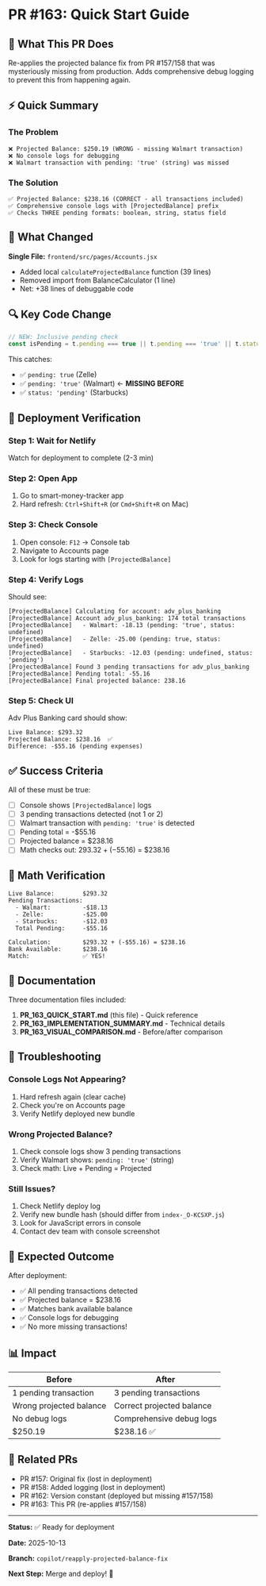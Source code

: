 # PR #163: Quick Start Guide

## 🎯 What This PR Does

Re-applies the projected balance fix from PR #157/158 that was mysteriously missing from production. Adds comprehensive debug logging to prevent this from happening again.

## ⚡ Quick Summary

### The Problem
```
❌ Projected Balance: $250.19 (WRONG - missing Walmart transaction)
❌ No console logs for debugging
❌ Walmart transaction with pending: 'true' (string) was missed
```

### The Solution
```
✅ Projected Balance: $238.16 (CORRECT - all transactions included)
✅ Comprehensive console logs with [ProjectedBalance] prefix
✅ Checks THREE pending formats: boolean, string, status field
```

## 📝 What Changed

**Single File:** `frontend/src/pages/Accounts.jsx`
- Added local `calculateProjectedBalance` function (39 lines)
- Removed import from BalanceCalculator (1 line)
- Net: +38 lines of debuggable code

## 🔍 Key Code Change

```javascript
// NEW: Inclusive pending check
const isPending = t.pending === true || t.pending === 'true' || t.status === 'pending';
```

This catches:
- ✅ `pending: true` (Zelle)
- ✅ `pending: 'true'` (Walmart) ← **MISSING BEFORE**
- ✅ `status: 'pending'` (Starbucks)

## 🚀 Deployment Verification

### Step 1: Wait for Netlify
Watch for deployment to complete (2-3 min)

### Step 2: Open App
1. Go to smart-money-tracker app
2. Hard refresh: `Ctrl+Shift+R` (or `Cmd+Shift+R` on Mac)

### Step 3: Check Console
1. Open console: `F12` → Console tab
2. Navigate to Accounts page
3. Look for logs starting with `[ProjectedBalance]`

### Step 4: Verify Logs
Should see:
```
[ProjectedBalance] Calculating for account: adv_plus_banking
[ProjectedBalance] Account adv_plus_banking: 174 total transactions
[ProjectedBalance]   - Walmart: -18.13 (pending: 'true', status: undefined)
[ProjectedBalance]   - Zelle: -25.00 (pending: true, status: undefined)
[ProjectedBalance]   - Starbucks: -12.03 (pending: undefined, status: 'pending')
[ProjectedBalance] Found 3 pending transactions for adv_plus_banking
[ProjectedBalance] Pending total: -55.16
[ProjectedBalance] Final projected balance: 238.16
```

### Step 5: Check UI
Adv Plus Banking card should show:
```
Live Balance: $293.32
Projected Balance: $238.16  ✅
Difference: -$55.16 (pending expenses)
```

## ✅ Success Criteria

All of these must be true:

- [ ] Console shows `[ProjectedBalance]` logs
- [ ] 3 pending transactions detected (not 1 or 2)
- [ ] Walmart transaction with `pending: 'true'` is detected
- [ ] Pending total = -$55.16
- [ ] Projected balance = $238.16
- [ ] Math checks out: $293.32 + (-$55.16) = $238.16

## 🧮 Math Verification

```
Live Balance:        $293.32
Pending Transactions:
  - Walmart:         -$18.13
  - Zelle:           -$25.00
  - Starbucks:       -$12.03
  Total Pending:     -$55.16

Calculation:         $293.32 + (-$55.16) = $238.16
Bank Available:      $238.16
Match:               ✅ YES!
```

## 📁 Documentation

Three documentation files included:

1. **PR_163_QUICK_START.md** (this file) - Quick reference
2. **PR_163_IMPLEMENTATION_SUMMARY.md** - Technical details
3. **PR_163_VISUAL_COMPARISON.md** - Before/after comparison

## 🐛 Troubleshooting

### Console Logs Not Appearing?
1. Hard refresh again (clear cache)
2. Check you're on Accounts page
3. Verify Netlify deployed new bundle

### Wrong Projected Balance?
1. Check console logs show 3 pending transactions
2. Verify Walmart shows: `pending: 'true'` (string)
3. Check math: Live + Pending = Projected

### Still Issues?
1. Check Netlify deploy log
2. Verify new bundle hash (should differ from `index-_O-KCSXP.js`)
3. Look for JavaScript errors in console
4. Contact dev team with console screenshot

## 🎉 Expected Outcome

After deployment:
- ✅ All pending transactions detected
- ✅ Projected balance = $238.16
- ✅ Matches bank available balance
- ✅ Console logs for debugging
- ✅ No more missing transactions!

## 📊 Impact

| Before | After |
|--------|-------|
| 1 pending transaction | 3 pending transactions |
| Wrong projected balance | Correct projected balance |
| No debug logs | Comprehensive debug logs |
| $250.19 | $238.16 ✅ |

## 🔗 Related PRs

- PR #157: Original fix (lost in deployment)
- PR #158: Added logging (lost in deployment)
- PR #162: Version constant (deployed but missing #157/158)
- PR #163: This PR (re-applies #157/158)

---

**Status:** ✅ Ready for deployment

**Date:** 2025-10-13

**Branch:** `copilot/reapply-projected-balance-fix`

**Next Step:** Merge and deploy! 🚀
